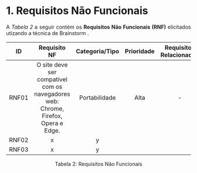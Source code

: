 # 1. Requisitos Não Funcionais

<p align="justify">A <i>Tabela 2</i> a seguir contém os <b>Requisitos Não Funcionais (RNF)</b> elicitados utizando a técnica de Brainstorm .</p>

| ID   |                                 Requisito NF                              | Categoria/Tipo | Prioridade | Requisitos Relacionados |
| :--: | :-----------------------------------------------------------------------: |:-------------: | :--------: | :-----------------: |
| RNF01 |  O site deve ser compatível com os navegadores web: Chrome, Firefox, Opera e Edge.               |   Portabilidade      |    Alta        |        -             |
| RNF02 |  x                                                                        | y              |            |                     |
| RNF03 |  x                                                                        | y              |            |                     |

<div style="text-align: center">
<p>Tabela 2: Requisitos Não Funcionais</p>
</div>

